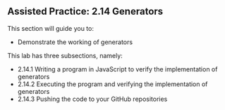 ## Assisted Practice: 2.14 Generators

This section will guide you to: 
 - Demonstrate the working of generators

This lab has three subsections, namely:
 - 2.14.1 Writing a program in JavaScript to verify the implementation of generators
 - 2.14.2 Executing the program and verifying the implementation of generators
 - 2.14.3 Pushing the code to your GitHub repositories
